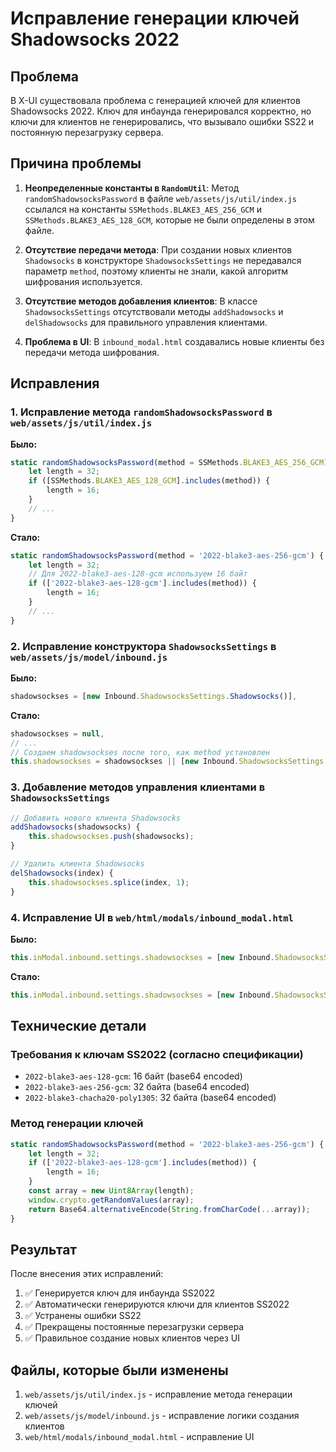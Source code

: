 # Исправление генерации ключей Shadowsocks 2022

## Проблема
В X-UI существовала проблема с генерацией ключей для клиентов Shadowsocks 2022. Ключ для инбаунда генерировался корректно, но ключи для клиентов не генерировались, что вызывало ошибки SS22 и постоянную перезагрузку сервера.

## Причина проблемы
1. **Неопределенные константы в `RandomUtil`**: Метод `randomShadowsocksPassword` в файле `web/assets/js/util/index.js` ссылался на константы `SSMethods.BLAKE3_AES_256_GCM` и `SSMethods.BLAKE3_AES_128_GCM`, которые не были определены в этом файле.

2. **Отсутствие передачи метода**: При создании новых клиентов `Shadowsocks` в конструкторе `ShadowsocksSettings` не передавался параметр `method`, поэтому клиенты не знали, какой алгоритм шифрования используется.

3. **Отсутствие методов добавления клиентов**: В классе `ShadowsocksSettings` отсутствовали методы `addShadowsocks` и `delShadowsocks` для правильного управления клиентами.

4. **Проблема в UI**: В `inbound_modal.html` создавались новые клиенты без передачи метода шифрования.

## Исправления

### 1. Исправление метода `randomShadowsocksPassword` в `web/assets/js/util/index.js`
**Было:**
```javascript
static randomShadowsocksPassword(method = SSMethods.BLAKE3_AES_256_GCM) {
    let length = 32;
    if ([SSMethods.BLAKE3_AES_128_GCM].includes(method)) {
        length = 16; 
    }
    // ...
}
```

**Стало:**
```javascript
static randomShadowsocksPassword(method = '2022-blake3-aes-256-gcm') {
    let length = 32;
    // Для 2022-blake3-aes-128-gcm используем 16 байт
    if (['2022-blake3-aes-128-gcm'].includes(method)) {
        length = 16; 
    }
    // ...
}
```

### 2. Исправление конструктора `ShadowsocksSettings` в `web/assets/js/model/inbound.js`
**Было:**
```javascript
shadowsockses = [new Inbound.ShadowsocksSettings.Shadowsocks()],
```

**Стало:**
```javascript
shadowsockses = null,
// ...
// Создаем shadowsockses после того, как method установлен
this.shadowsockses = shadowsockses || [new Inbound.ShadowsocksSettings.Shadowsocks(method)];
```

### 3. Добавление методов управления клиентами в `ShadowsocksSettings`
```javascript
// Добавить нового клиента Shadowsocks
addShadowsocks(shadowsocks) {
    this.shadowsockses.push(shadowsocks);
}

// Удалить клиента Shadowsocks
delShadowsocks(index) {
    this.shadowsockses.splice(index, 1);
}
```

### 4. Исправление UI в `web/html/modals/inbound_modal.html`
**Было:**
```javascript
this.inModal.inbound.settings.shadowsockses = [new Inbound.ShadowsocksSettings.Shadowsocks()];
```

**Стало:**
```javascript
this.inModal.inbound.settings.shadowsockses = [new Inbound.ShadowsocksSettings.Shadowsocks(this.inModal.inbound.settings.method)];
```

## Технические детали

### Требования к ключам SS2022 (согласно спецификации)
- `2022-blake3-aes-128-gcm`: 16 байт (base64 encoded)
- `2022-blake3-aes-256-gcm`: 32 байта (base64 encoded)  
- `2022-blake3-chacha20-poly1305`: 32 байта (base64 encoded)

### Метод генерации ключей
```javascript
static randomShadowsocksPassword(method = '2022-blake3-aes-256-gcm') {
    let length = 32;
    if (['2022-blake3-aes-128-gcm'].includes(method)) {
        length = 16; 
    }
    const array = new Uint8Array(length);
    window.crypto.getRandomValues(array);
    return Base64.alternativeEncode(String.fromCharCode(...array));
}
```

## Результат
После внесения этих исправлений:
1. ✅ Генерируется ключ для инбаунда SS2022
2. ✅ Автоматически генерируются ключи для клиентов SS2022
3. ✅ Устранены ошибки SS22
4. ✅ Прекращены постоянные перезагрузки сервера
5. ✅ Правильное создание новых клиентов через UI

## Файлы, которые были изменены
1. `web/assets/js/util/index.js` - исправление метода генерации ключей
2. `web/assets/js/model/inbound.js` - исправление логики создания клиентов
3. `web/html/modals/inbound_modal.html` - исправление UI